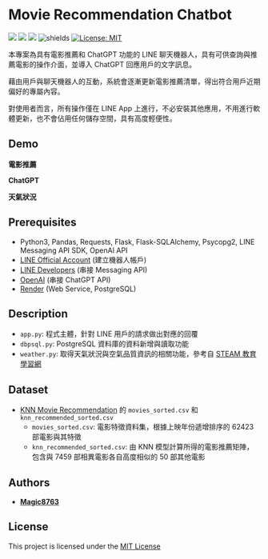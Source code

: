 # Movie Recommendation Chatbot
![](https://img.shields.io/github/stars/magic8763/linebot_on_Render)
![](https://img.shields.io/github/watchers/magic8763/linebot_on_Render)
![](https://img.shields.io/github/forks/magic8763/linebot_on_Render)
![shields](https://img.shields.io/badge/python-3.11%2B-blue?style=flat-square)
[![License: MIT](https://img.shields.io/badge/License-MIT-yellow?style=flat-square)](https://opensource.org/licenses/MIT)

本專案為具有電影推薦和 ChatGPT 功能的 LINE 聊天機器人，具有可供查詢與推薦電影的操作介面，並導入 ChatGPT 回應用戶的文字訊息。

藉由用戶與聊天機器人的互動，系統會逐漸更新電影推薦清單，得出符合用戶近期偏好的專屬內容。

對使用者而言，所有操作僅在 LINE App 上進行，不必安裝其他應用，不用進行軟體更新，也不會佔用任何儲存空間，具有高度輕便性。 

## Demo
**電影推薦**

**ChatGPT**

**天氣狀況**

## Prerequisites
- Python3, Pandas, Requests, Flask, Flask-SQLAlchemy, Psycopg2, LINE Messaging API SDK, OpenAI API
- [LINE Official Account](https://manager.line.biz/) (建立機器人帳戶)
- [LINE Developers](https://developers.line.biz/en/) (串接 Messaging API)
- [OpenAI](https://platform.openai.com/) (串接 ChatGPT API)
- [Render](https://render.com/) (Web Service, PostgreSQL)

## Description
- `app.py`: 程式主體，針對 LINE 用戶的請求做出對應的回覆
- `dbpsql.py`: PostgreSQL 資料庫的資料新增與讀取功能
- `weather.py`: 取得天氣狀況與空氣品質資訊的相關功能，參考自 [STEAM 教育學習網](https://steam.oxxostudio.tw/category/python/example/line-bot-weather-3.html)

## Dataset
- [KNN Movie Recommendation](https://github.com/Magic8763/knn_recommendation) 的 `movies_sorted.csv` 和 `knn_recommended_sorted.csv`
  - `movies_sorted.csv`: 電影特徵資料集，根據上映年份遞增排序的 62423 部電影與其特徵
  - `knn_recommended_sorted.csv`: 由 KNN 模型計算所得的電影推薦矩陣，包含與 7459 部相異電影各自高度相似的 50 部其他電影

## Authors
* **[Magic8763](https://github.com/Magic8763)**

## License
This project is licensed under the [MIT License](https://github.com/Magic8763/linebot_on_Render/blob/main/LICENSE)

